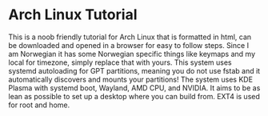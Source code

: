 # Arch Linux Tutorial
This is a noob friendly tutorial for Arch Linux that is formatted in html, can be downloaded and opened in a browser for easy to follow steps. Since I am Norwegian it has some Norwegian specific things like keymaps and my local for timezone, simply replace that with yours. This system uses systemd autoloading for GPT partitions, meaning you do not use fstab and it automatically discovers and mounts your partitions! The system uses KDE Plasma with systemd boot, Wayland, AMD CPU, and NVIDIA. It aims to be as lean as possible to set up a desktop where you can build from. EXT4 is used for root and home.
